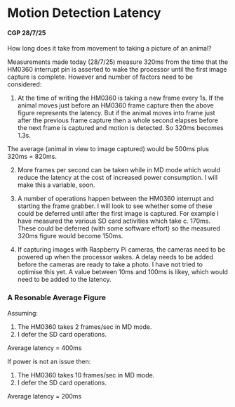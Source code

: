 # Motion Detection Latency
#### CGP 28/7/25

How long does it take from movement to taking a picture of an animal?

Measurements made today (28/7/25) measure 320ms from the time that the HM0360 interrupt pin is asserted to wake the processor until
the first image capture is complete. However and number of factors need to be considered:

1.	At the time of writing the HM0360 is taking a new frame every 1s. If the animal moves just before an HM0360 frame capture
then the above figure represents the latency. But if the animal moves into frame just after the previous frame capture
then a whole second elapses before the next frame is captured and motion is detected. So 320ms becomes 1.3s.

The average (animal in view to image captured) would be 500ms plus 320ms = 820ms.

2.	More frames per second can be taken while in MD mode which would reduce the latency at the cost of increased power consumption.
I will make this a variable, soon.

3.	A number of operations happen between the HM0360 interrupt and starting the frame grabber. I will look to see whether some
of these could be deferred until after the first image is captured. For example I have measured the various SD card 
activities which take c. 170ms. These could be deferred (with some software effort) so the measured 320ms figure would
become 150ms.

4.	If capturing images with Raspberry Pi cameras, the cameras need to be powered up when the processor wakes.
A delay needs to be added before the cameras are ready to take a photo. I have not tried to optimise this yet.
A value between 10ms and 100ms is likey, which would need to be added to the latency.

### A Resonable Average Figure

Assuming:

1.	The HM0360 takes 2 frames/sec in MD mode.
2.	I defer the SD card operations.

Average latency = 400ms

If power is not an issue then:

1.	The HM0360 takes 10 frames/sec in MD mode.
2.	I defer the SD card operations.

Average latency = 200ms
